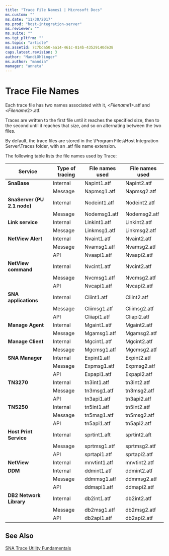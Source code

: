 ```yaml
---
title: "Trace File Names1 | Microsoft Docs"
ms.custom: ""
ms.date: "11/30/2017"
ms.prod: "host-integration-server"
ms.reviewer: ""
ms.suite: ""
ms.tgt_pltfrm: ""
ms.topic: "article"
ms.assetid: 7c7bda50-aa14-461c-814b-43529140de38
caps.latest.revision: 3
author: "MandiOhlinger"
ms.author: "mandia"
manager: "anneta"
---
```

# Trace File Names
Each trace file has two names associated with it, \<*Filename*1>.atf and \<*Filename*2>.atf.  
  
 Traces are written to the first file until it reaches the specified size, then to the second until it reaches that size, and so on alternating between the two files.  
  
 By default, the trace files are stored in the \Program Files\Host Integration Server\Traces folder, with an .atf file name extension.  
  
 The following table lists the file names used by Trace:  
  
|Service|Type of tracing|File names used|File names used|  
|-------------|---------------------|---------------------|---------------------|  
|**SnaBase**|Internal|Napint1.atf|Napint2.atf|  
||Message|Napmsg1.atf|Napmsg2.atf|  
|**SnaServer (PU 2.1 node)**|Internal|Nodeint1.atf|Nodeint2.atf|  
||Message|Nodemsg1.atf|Nodemsg2.atf|  
|**Link service**|Internal|Linkint1.atf|Linkint2.atf|  
||Message|Linkmsg1.atf|Linkmsg2.atf|  
|**NetView Alert**|Internal|Nvaint1.atf|Nvaint2.atf|  
||Message|Nvamsg1.atf|Nvamsg2.atf|  
||API|Nvaapi1.atf|Nvaapi2.atf|  
|**NetView command**|Internal|Nvcint1.atf|Nvcint2.atf|  
||Message|Nvcmsg1.atf|Nvcmsg2.atf|  
||API|Nvcapi1.atf|Nvcapi2.atf|  
|**SNA applications**|Internal|Cliint1.atf|Cliint2.atf|  
||Message|Cliimsg1.atf|Cliimsg2.atf|  
||API|Cliiapi1.atf|Cliapi2.atf|  
|**Manage Agent**|Internal|Mgaint1.atf|Mgaint2.atf|  
||Message|Mgamsg1.atf|Mgamsg2.atf|  
|**Manage Client**|Internal|Mgcint1.atf|Mgcint2.atf|  
||Message|Mgcmsg1.atf|Mgcmsg2.atf|  
|**SNA Manager**|Internal|Expint1.atf|Expint2.atf|  
||Message|Expmsg1.atf|Expmsg2.atf|  
||API|Expapi1.atf|Expapi2.atf|  
|**TN3270**|Internal|tn3int1.atf|tn3int2.atf|  
||Message|tn3msg1.atf|tn3msg2.atf|  
||API|tn3api1.atf|tn3api2.atf|  
|**TN5250**|Internal|tn5int1.atf|tn5int2.atf|  
||Message|tn5msg1.atf|tn5msg2.atf|  
||API|tn5api1.atf|tn5api2.atf|  
|**Host Print Service**|Internal|sprtint1.aft|sprtint2.aft|  
||Message|sprtmsg1.atf|sprtmsg2.atf|  
||API|sprtapi1.atf|sprtapi2.atf|  
|**NetView**|Internal|mnvtint1.atf|mnvtint2.atf|  
|**DDM**|Internal|ddmint1.atf|ddmint2.atf|  
||Message|ddmmsg1.atf|ddmmsg2.atf|  
||API|ddmapi1.atf|ddmapi2.atf|  
|**DB2 Network Library**|Internal|db2int1.atf|db2int2.atf|  
||Message|db2msg1.atf|db2msg2.atf|  
||API|db2api1.atf|db2api2.atf|  
  
## See Also  
 [SNA Trace Utility Fundamentals](../core/sna-trace-utility-fundamentals1.md)